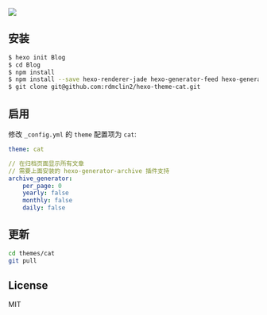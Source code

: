 ![](http://ww4.sinaimg.cn/large/006tNc79gy1fft76oi6ipj316s0lm0x7.jpg)

## 安装

```bash
$ hexo init Blog
$ cd Blog
$ npm install
$ npm install --save hexo-renderer-jade hexo-generator-feed hexo-generator-sitemap hexo-browsersync hexo-generator-archive
$ git clone git@github.com:rdmclin2/hexo-theme-cat.git
```

## 启用

修改 `_config.yml` 的 `theme` 配置项为 `cat`:

```yaml
theme: cat

// 在归档页面显示所有文章
// 需要上面安装的 hexo-generator-archive 插件支持
archive_generator:
    per_page: 0
    yearly: false
    monthly: false
    daily: false
```

## 更新

``` bash
cd themes/cat
git pull
```

## License

MIT
